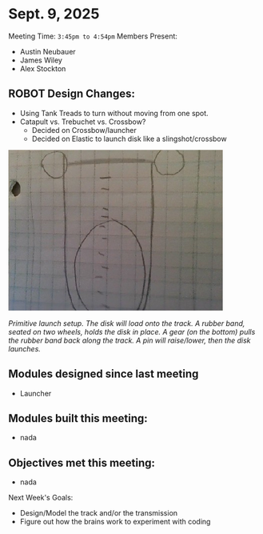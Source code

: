 # Sept. 9, 2025

Meeting Time: `3:45pm to 4:54pm`
Members Present:
  - Austin Neubauer
  - James Wiley
  - Alex Stockton

## ROBOT Design Changes:
- Using Tank Treads to turn without moving from one spot.
- Catapult vs. Trebuchet vs. Crossbow?
  - Decided on Crossbow/launcher
  - Decided on Elastic to launch disk like a slingshot/crossbow

![Disk launcher Mechanism Sketch](../images/Launcher%20idea.jpg)

*Primitive launch setup. The disk will load onto the track. A rubber band, seated on two wheels, holds the disk in place. A gear (on the bottom) pulls the rubber band back along the track. A pin will raise/lower, then the disk launches.*

## Modules designed since last meeting
- Launcher

## Modules built this meeting:
- nada

## Objectives met this meeting:
- nada


Next Week's Goals:
- Design/Model the track and/or the transmission
- Figure out how the brains work to experiment with coding
